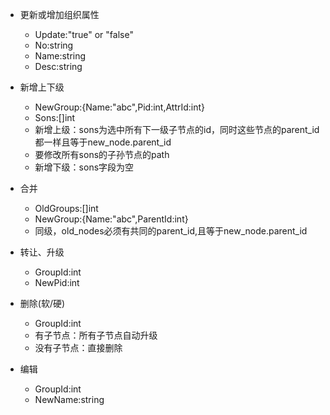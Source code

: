 - 更新或增加组织属性
    - Update:"true" or "false"
    - No:string
    - Name:string
    - Desc:string

- 新增上下级
    - NewGroup:{Name:"abc",Pid:int,AttrId:int}
    - Sons:[]int
    - 新增上级：sons为选中所有下一级子节点的id，同时这些节点的parent_id都一样且等于new_node.parent_id
    - 要修改所有sons的子孙节点的path
    - 新增下级：sons字段为空

- 合并
    - OldGroups:[]int
    - NewGroup:{Name:"abc",ParentId:int}
    - 同级，old_nodes必须有共同的parent_id,且等于new_node.parent_id
    
- 转让、升级
    - GroupId:int
    - NewPid:int

- 删除(软/硬)
    - GroupId:int
    - 有子节点：所有子节点自动升级
    - 没有子节点：直接删除

- 编辑
    - GroupId:int
    - NewName:string





